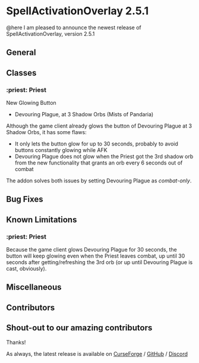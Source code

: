 # SpellActivationOverlay 2.5.1
@here I am pleased to announce the newest release of SpellActivationOverlay, version 2.5.1
## General
## Classes
### :priest:  Priest
New Glowing Button
- Devouring Plague, at 3 Shadow Orbs (Mists of Pandaria)

Although the game client already glows the button of Devouring Plague at 3 Shadow Orbs, it has some flaws:
- It only lets the button glow for up to 30 seconds, probably to avoid buttons constantly glowing while AFK
- Devouring Plague does not glow when the Priest got the 3rd shadow orb from the new functionality that grants an orb every 6 seconds out of combat

The addon solves both issues by setting Devouring Plague as _combat-only_.
## Bug Fixes
## Known Limitations
### :priest:  Priest
Because the game client glows Devouring Plague for 30 seconds, the button will keep glowing even when the Priest leaves combat, up until 30 seconds after getting/refreshing the 3rd orb (or up until Devouring Plague is cast, obviously).
## Miscellaneous
## Contributors
Shout-out to our amazing contributors
- 
Thanks!

As always, the latest release is available on [CurseForge](https://www.curseforge.com/wow/addons/spellactivationoverlay) / [GitHub](https://github.com/ennvina/spellactivationoverlay/releases/latest) / [Discord](https://discord.com/channels/1013194771969355858/1379111832207228938)